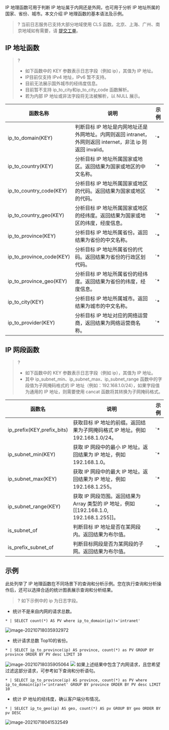 IP 地理函数可用于判断 IP 地址属于内网还是外网，也可用于分析 IP 地址所属的国家、省份、城市。本文介绍 IP 地理函数的基本语法及示例。

>? 当前日志服务已支持大部分地域使用 CLS 函数。北京、上海、广州、南京地域如有需要，请 [提交工单](https://console.cloud.tencent.com/workorder/category)。
>


## IP 地址函数

>?
> - 如下函数中的 KEY 参数表示日志字段（例如 ip），其值为 IP 地址。
> - IP目前仅支持 IPv4 地址，IPv6 暂不支持。
> - 目前无法展示国外城市的经纬度信息。
> - 目前暂不支持 ip_to_city和ip_to_city_code 函数解析。
> - 若为内部 IP 地址或非法字段将无法被解析，以 NULL 展示。

| 函数名称                 | 说明                                                         | 示例                                |
| ------------------------ | ------------------------------------------------------------ | ----------------------------------- |
| ip_to_domain(KEY)        | 判断目标 IP 地址是内网地址还是外网地址。内网则返回 intranet，外网则返回 internet，非法 ip 则返回 invalid。 | `* | SELECT ip_to_domain(ip)`        |
| ip_to_country(KEY)       | 分析目标 IP 地址所属国家或地区。返回结果为国家或地区的中文名称。 | `* | SELECT ip_to_country(ip)`       |
| ip_to_country_code(KEY)  | 分析目标 IP 地址所属国家或地区的代码。返回结果为国家或地区的代码。 | `* | SELECT ip_to_country_code(ip)`   |
| ip_to_country_geo(KEY)   | 分析目标 IP 地址所属国家或地区的经纬度。返回结果为国家或地区的纬度，经度信息。 | `* | SELECT ip_to_country_geo(ip`)    |
| ip_to_province(KEY)      | 分析目标 IP 地址所属省份。返回结果为省份的中文名称。           | `* | SELECT ip_to_province(ip)`      |
| ip_to_province_code(KEY) | 分析目标 IP 地址所属省份的代码。返回结果为省份的行政区划代码。 | `* | SELECT ip_to_province_code(ip)` |
| ip_to_province_geo(KEY)  | 分析目标 IP 地址所属省份的经纬度。返回结果为省份的纬度，经度信息。 | `* | SELECT ip_to_province_geo(ip)`  |
| ip_to_city(KEY)          | 分析目标 IP 地址所属城市。返回结果为城市的中文名称。           | `* | SELECT ip_to_city(ip)`          |
| ip_to_provider(KEY)      | 分析目标 IP 地址对应的网络运营商，返回结果为网络运营商名称。   | `* | SELECT ip_to_provider(ip)`      |

## IP 网段函数

>?
> - 如下函数中的 KEY 参数表示日志字段（例如 ip），其值为 IP 地址。
> - 其中 ip_subnet_min、ip_subnet_max、ip_subnet_range 函数中的字段值为子网掩码格式的 IP 地址（例如：192.168.1.0/24），如果字段值为通用的 IP 地址，则需要使用 cancat 函数将其转换为子网掩码格式。
> 

| 函数名                     | 说明                                                         | 示例                                         |
| -------------------------- | ------------------------------------------------------------ | -------------------------------------------- |
| ip_prefix(KEY,prefix_bits) | 获取目标 IP 地址的前缀。返回结果为子网掩码格式 IP 地址。例如192.168.1.0/24。 | `* | SELECT ip_prefix(ip,24)`                 |
| ip_subnet_min(KEY)         | 获取 IP 网段中的最小 IP 地址。返回结果为 IP 地址，例如192.168.1.0。 | `* | SELECT ip_subnet_min(concat(ip,'/24'))`  |
| ip_subnet_max(KEY)         | 获取 IP 网段中的最大 IP 地址。返回结果为 IP 地址，例如192.168.1.255。 | `* | SELECT ip_subnet_max(concat(ip,'/24'))`   |
| ip_subnet_range(KEY)       | 获取 IP 网段范围。返回结果为 Array 类型的 IP 地址，例如[[192.168.1.0, 192.168.1.255]]。 | `* | SELECT ip_subnet_range(concat(ip,'/24'))` |
|  is_subnet_of     | 判断目标 IP 地址是否在某网段内。返回结果为布尔值。 | `* | SELECT is_subnet_of('192.168.0.1/24', ip)` |
|  is_prefix_subnet_of      | 判断目标网段是否为某网段的子网。返回结果为布尔值。 | `* | SELECT is_prefix_subnet_of('192.168.0.1/24',concat(ip, '/24'))` |



## 示例

此处列举了 IP 地理函数在不同场景下的查询和分析示例。您在执行查询和分析操作后，还可以选择合适的统计图表展示查询和分析结果。

>? 如下示例中的 ip 为日志字段。
>

- 统计不是来自内网的请求总数。
```
* | SELECT count(*) AS PV where ip_to_domain(ip)!='intranet'
```
![image-20210718035932972](https://main.qcloudimg.com/raw/75f4d144392b9fe1bb15c24923667ad6.png)
- 统计请求总数 Top10的省份。
```
* | SELECT ip_to_province(ip) AS province, count(*) as PV GROUP BY province ORDER BY PV desc LIMIT 10
```
![image-20210718035905064](https://main.qcloudimg.com/raw/6a421629bcd8ca24e2e9923dc6396011.png)
![](https://main.qcloudimg.com/raw/1b4b4e09667cc6798105d183efbea2db.png)
如果上述结果中包含了内网请求，且您希望过滤这部分请求，可参考如下查询和分析语句。
```
* | SELECT ip_to_province(ip) AS province, count(*) as PV where ip_to_domain(ip)!='intranet' GROUP BY province ORDER BY PV desc LIMIT 10
```
- 统计 IP 地址的经纬度，确认客户端分布情况。
```
* | SELECT ip_to_geo(ip) AS geo, count(*) AS pv GROUP BY geo ORDER BY pv DESC
```
![image-20210718041532549](https://main.qcloudimg.com/raw/fd3381a7459d2fdfce3e425e38b8ef49.png)













